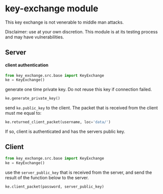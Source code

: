 # key-exchange module
This key exchange is not venerable to middle man attacks.  

Disclaimer: use at your own discretion. This module is at its testing process
and may have vulnerabilities. 

## Server
#### client authentication
```python
from key_exchange.src.base import KeyExchange
ke = KeyExchange()
```
generate one time private key. Do not reuse this key if connection failed.
```python
ke.generate_private_key()
```
send `ke.public_key` to the client.
The packet that is received from the client must me equal to:
```python
ke.returned_client_packet(username, loc='data/')
```
If so, client is authenticated and has the servers public key.


## Client
```python
from key_exchange.src.base import KeyExchange
ke = KeyExchange()
```
use the `server_public_key` that is received from the server, and send the
result of the function below to the server.
```python
ke.client_packet(password, server_public_key)
```